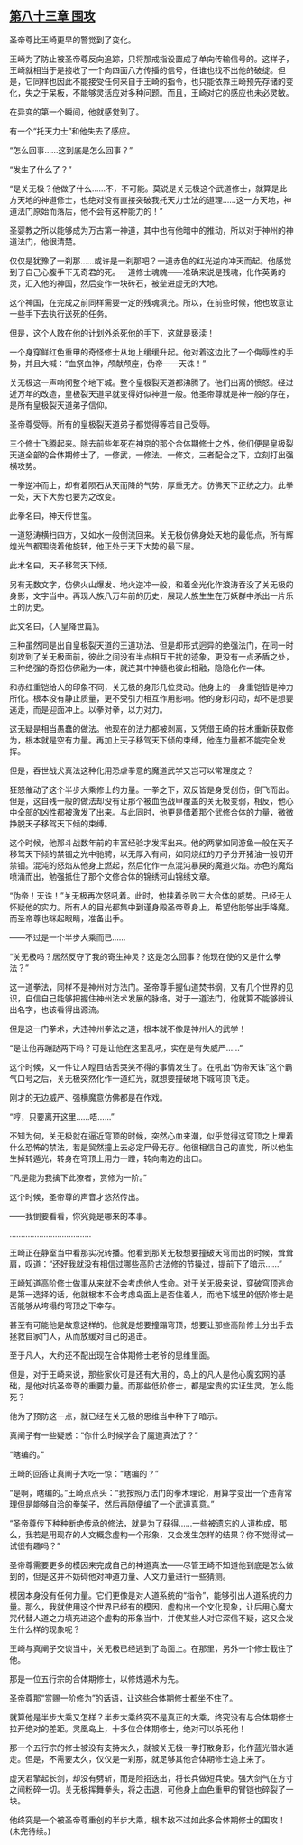 ## [第八十三章 围攻](https://www.xxbiquge.com/11_11207/9083623.html)


  圣帝尊比王崎更早的警觉到了变化。

  王崎为了防止被圣帝尊反向追踪，只将那戒指设置成了单向传输信号的。这样子，王崎就相当于是接收了一个向四面八方传播的信号，任谁也找不出他的破绽。但是，它同样也因此不能接受任何来自于王崎的指令，也只能依靠王崎预先存储的变化，失之于呆板，不能够灵活应对多种问题。而且，王崎对它的感应也未必灵敏。

  在异变的第一个瞬间，他就感觉到了。

  有一个“托天力士”和他失去了感应。

  “怎么回事……这到底是怎么回事？”

  “发生了什么了？”

  “是关无极？他做了什么……不，不可能。莫说是关无极这个武道修士，就算是此方天地的神道修士，也绝对没有直接突破我托天力士法的道理……这一方天地，神道法门原始而落后，他不会有这种能力的！”

  圣婴教之所以能够成为万古第一神道，其中也有他暗中的推动，所以对于神州的神道法门，他很清楚。

  仅仅是犹豫了一刹那……或许是一刹那吧？一道赤色的红光逆向冲天而起。他感觉到了自己心腹手下无奇君的死。一道修士魂魄——准确来说是残魂，化作英勇的灵，汇入他的神国，然后变作一块砖石，被垒进虚无的大地。

  这个神国，在完成之前同样需要一定的残魂填充。所以，在前些时候，他也故意让一些手下去执行送死的任务。

  但是，这个人敢在他的计划外杀死他的手下，这就是亵渎！

  一个身穿鲜红色重甲的奇怪修士从地上缓缓升起。他对着这边比了一个侮辱性的手势，并且大喊：“血祭血神，颅献颅座，伪帝——天诛！”

  关无极这一声响彻整个地下城。整个皇极裂天道都沸腾了。他们出离的愤怒。经过近万年的改造，皇极裂天道早就变得好似神道一般。他圣帝尊就是神一般的存在，是所有皇极裂天道弟子信仰。

  圣帝尊受辱。所有的皇极裂天道弟子都觉得等若自己受辱。

  三个修士飞腾起来。除去前些年死在神京的那个合体期修士之外，他们便是皇极裂天道全部的合体期修士了，一修武，一修法。一修文，三者配合之下，立刻打出强横攻势。

  一拳逆冲而上，却有着陨石从天而降的气势，厚重无方。仿佛天下正统之力。此拳一处，天下大势也要为之改变。

  此拳名曰，神天传世玺。

  一道怒涛横扫四方，又如水一般倒流回来。关无极仿佛身处天地的最低点，所有辉煌光气都围绕着他旋转，他正处于天下大势的最下层。

  此术名曰，天子移驾天下倾。

  另有无数文字，仿佛火山爆发、地火逆冲一般，和着金光化作浪涛吞没了关无极的身影，文字当中。再现人族八万年前的历史，展现人族生生在万妖群中杀出一片乐土的历史。

  此文名曰，《人皇降世篇》。

  三种虽然同是出自皇极裂天道的王道功法、但是却形式迥异的绝强法门，在同一时刻攻到了关无极面前，彼此之间没有半点相互干扰的迹象，更没有一点矛盾之处，三种绝强的奇招仿佛融为一体，就连其中神髓也彼此相融，隐隐化作一体。

  和赤红重铠给人的印象不同，关无极的身形几位灵动。他身上的一身重铠皆是神力所化。根本没有静止质量，更不受引力相互作用影响。他的身形闪动，却不是想要逃走，而是迎面冲上。以拳对拳，以力对力。

  这无疑是相当愚蠢的做法。他现在的法力都被剥离，又凭借王崎的技术重新获取修为，根本就是空有力量。再加上天子移驾天下倾的束缚，他连力量都不能完全发挥。

  但是，吞世战犬真法这种化用恐虐拳意的魔道武学又岂可以常理度之？

  狂怒催动了这个半步大乘修士的力量。一拳之下，双反皆是身受创伤，倒飞而出。但是，这自残一般的做法却没有让那个被血色战甲覆盖的关无极变弱，相反，他心中全部的凶性都被激发了出来。与此同时，他更是借着那个武修合体的力量，微微挣脱天子移驾天下倾的束缚。

  这个时候，他那斗战数年前的丰富经验才发挥出来。他的两掌如同游鱼一般在天子移驾天下倾的禁锢之光中驰骋，以无厚入有间，如同烧红的刀子分开猪油一般切开禁锢。混沌的怒焰从他身上燃起，然后化作一点混沌暴戾的魔道火焰。赤色的魔焰喷涌而出，勉强抵住了那个文修合体的锦绣河山锦绣文章。

  “伪帝！天诛！”关无极再次怒吼着。此时，他挟着杀败三大合体的威势。已经无人怀疑他的实力。所有人的目光都集中到谨身殿圣帝尊身上，希望他能够出手降魔。而圣帝尊也眯起眼睛，准备出手。

  ——不过是一个半步大乘而已……

  “关无极吗？居然反夺了我的寄生神灵？这是怎么回事？他现在使的又是什么拳法？”

  这一道拳法，同样不是神州对方法门。圣帝尊手握仙道焚书纲，又有几个世界的见识，自信自己能够把握住神州法术发展的脉络。对于一道法门，他就算不能够辨认出名字，也该看得出源流。

  但是这一门拳术，大违神州拳法之道，根本就不像是神州人的武学！

  “是让他再蹦跶两下吗？可是让他在这里乱吼，实在是有失威严……”

  这个时候，又一件让人瞠目结舌哭笑不得的事情发生了。在吼出“伪帝天诛”这个霸气口号之后，关无极突然化作一道红光，就想要撞破地下城穹顶飞走。

  刚才的无边威严、强横魔意仿佛都是在作戏。

  “哼，只要离开这里……唔……”

  不知为何，关无极就在逼近穹顶的时候，突然心血来潮，似乎觉得这穹顶之上埋着什么恐怖的禁法，若是贸然撞上去必定尸骨无存。他很相信自己的直觉，所以他生生掉转遁光，转身在穹顶上用力一蹬，转向南边的出口。

  “凡是能为我擒下此獠者，赏修为一阶。”

  这个时候，圣帝尊的声音才悠然传出。

  ——我倒要看看，你究竟是哪来的本事。

  ………………………………

  王崎正在静室当中看那实况转播。他看到那关无极想要撞破天穹而出的时候，耸耸肩，叹道：“还好我就没有相信过哪些高阶古法修的节操过，提前下了暗示……”

  王崎知道高阶修士做事从来就不会考虑他人性命。对于关无极来说，穿破穹顶逃命是第一选择的话，他就根本不会考虑岛面上是否住着人，而地下城里的低阶修士是否能够从垮塌的穹顶之下幸存。

  甚至有可能他是故意这样的。他就是想要撞蹋穹顶，想要让那些高阶修士分出手去拯救自家门人，从而放缓对自己的追击。

  至于凡人，大约还不配出现在合体期修士老爷的思维里面。

  但是，对于王崎来说，那些家伙可是还有大用的，岛上的凡人是他心魔玄网的基础，是他对抗圣帝尊的重要力量。而那些低阶修士，都是宝贵的实证生灵，怎么能死？

  他为了预防这一点，就已经在关无极的思维当中种下了暗示。

  真阐子有一些疑惑：“你什么时候学会了魔道真法了？”

  “瞎编的。”

  王崎的回答让真阐子大吃一惊：“瞎编的？”

  “是啊，瞎编的。”王崎点点头：“我按照万法门的拳术理论，用算学变出一个违背常理但是能够自洽的拳架子，然后再随便编了一个武道真意。”

  “圣帝尊传下种种断绝传承的修法，就是为了获得……一些被遗忘的人道构成，那么，我若是用现存的人文概念虚构一个形象，又会发生怎样的结果？你不觉得试一试很有趣吗？”

  圣帝尊需要更多的模因来完成自己的神道真法——尽管王崎不知道他到底是怎么做到的，但是这并不妨碍他对神道力量、人文力量进行一些猜测。

  模因本身没有任何力量。它们更像是对人道系统的“指令”，能够引出人道系统的力量。那么，我就使用这个世界已经有的模因，虚构出一个文化现象，让后用心魔大咒代替人道之力填充进这个虚构的形象当中，并使某些人对它深信不疑，这又会发生什么样的现象呢？

  王崎与真阐子交谈当中，关无极已经逃到了岛面上。在那里，另外一个修士截住了他。

  那是一位五行宗的合体期修士，以修炼遁术为先。

  圣帝尊那“赏赐一阶修为”的话语，让这些合体期修士都坐不住了。

  就算他是半步大乘又怎样？半步大乘终究不是真正的大乘，终究没有与合体期修士拉开绝对的差距。灵凰岛上，十多位合体期修士，绝对可以杀死他！

  那一个五行宗的修士被没有支持太久，就被关无极一拳打散身形，化作蓝光借水遁走。但是，不需要太久，仅仅是一刹那，就足够其他合体期修士追上来了。

  虚天君擎起长剑，却没有劈斩，而是险招迭出，将长兵做短兵使。强大剑气在方寸之间粉碎一切。关无极挥舞拳头，将之击退，可他身上血色重甲的臂铠也碎裂了一块。

  他终究是一个被圣帝尊重创的半步大乘，根本敌不过如此多合体期修士的围攻！(未完待续。)

